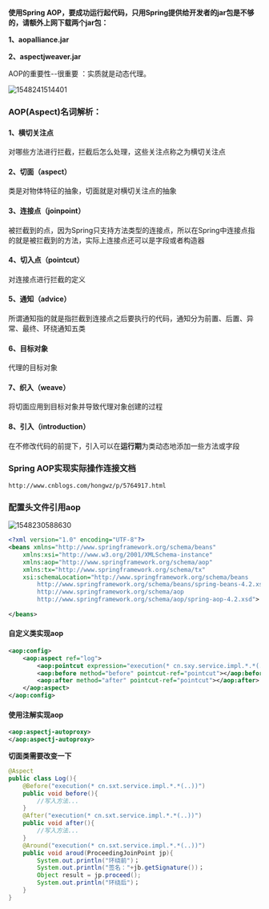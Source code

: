**使用Spring AOP，要成功运行起代码，只用Spring提供给开发者的jar包是不够的，请额外上网下载两个jar包：**

**1、aopalliance.jar**

**2、aspectjweaver.jar**



AOP的重要性--很重要  ：实质就是动态代理。

![1548241514401](C:\Users\Administrator\AppData\Roaming\Typora\typora-user-images\1548241514401.png)



### AOP(Aspect)名词解析：

#### 1、横切关注点

对哪些方法进行拦截，拦截后怎么处理，这些关注点称之为横切关注点

#### 2、切面（aspect）

类是对物体特征的抽象，切面就是对横切关注点的抽象

#### 3、连接点（joinpoint）

被拦截到的点，因为Spring只支持方法类型的连接点，所以在Spring中连接点指的就是被拦截到的方法，实际上连接点还可以是字段或者构造器

#### 4、切入点（pointcut）

对连接点进行拦截的定义

#### 5、通知（advice）

所谓通知指的就是指拦截到连接点之后要执行的代码，通知分为前置、后置、异常、最终、环绕通知五类

#### 6、目标对象

代理的目标对象

#### 7、织入（weave）

将切面应用到目标对象并导致代理对象创建的过程

#### 8、引入（introduction）

在不修改代码的前提下，引入可以在**运行期**为类动态地添加一些方法或字段



### Spring AOP实现实际操作连接文档

```
http://www.cnblogs.com/hongwz/p/5764917.html
```



### 配置头文件引用aop

![1548230588630](C:\Users\Administrator\AppData\Roaming\Typora\typora-user-images\1548230588630.png)

```xml
<?xml version="1.0" encoding="UTF-8"?>
<beans xmlns="http://www.springframework.org/schema/beans"
    xmlns:xsi="http://www.w3.org/2001/XMLSchema-instance"
    xmlns:aop="http://www.springframework.org/schema/aop"
    xmlns:tx="http://www.springframework.org/schema/tx"
    xsi:schemaLocation="http://www.springframework.org/schema/beans
        http://www.springframework.org/schema/beans/spring-beans-4.2.xsd
        http://www.springframework.org/schema/aop
        http://www.springframework.org/schema/aop/spring-aop-4.2.xsd">
            
</beans>
```

#### 自定义类实现aop

```xml
<aop:config>
    <aop:aspect ref="log">
        <aop:pointcut expression="execution(* cn.sxy.service.impl.*.*(..))" id="pointcut"></aop:pointcut>
        <aop:before method="before" pointcut-ref="pointcut"></aop:before>
        <aop:after method="after" pointcut-ref="pointcut"></aop:after>
    </aop:aspect>
</aop:config>
```

#### 使用注解实现aop

```xml
<aop:aspectj-autoproxy>
</aop:aspectj-autoproxy>
```

**切面类需要改变一下**

```java
@Aspect
public class Log(){
    @Before("execution(* cn.sxt.service.impl.*.*(..))")
    public void before(){
        //写入方法...
    }
    @After("execution(* cn.sxt.service.impl.*.*(..))")
    public void after(){
        //写入方法...
    }
    @Around("execution(* cn.sxt.service.impl.*.*(..))")
    public void aroud(ProceedingJoinPoint jp){
        System.out.println("环绕前")；
        System.out.println("签名："+jb.getSignature())；
        Object result = jp.proceed();
        System.out.println("环绕后")；
    }
}
```

